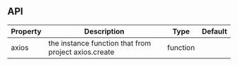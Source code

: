 ## API

| Property | Description                                          | Type     | Default |
| -------- | ---------------------------------------------------- | -------- | ------- |
| axios    | the instance function that from project axios.create | function |
